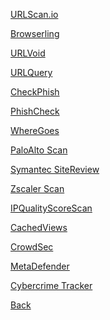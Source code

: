 [URLScan.io](https://urlscan.io)
<p id="hiddenTextURLScan"><p hidden>#reliable #private #sandbox</p></p>


[Browserling](https://browserling.com)
<p id="hiddenTextBrowserling"><p hidden>#interactive #sandbox #reliable</p></p>


[URLVoid](https://urlvoid.com)
<p id="hiddenTextURLVoid"><p hidden>#osint #reputation</p></p>


[URLQuery](https://urlquery.net)
<p id="hiddenTextUrlQuery"><p hidden>#sandbox</p></p>


[CheckPhish](https://checkphish.ai)
<p id="hiddenTextCheckPhish"><p hidden>#osint #reputation</p></p>


[PhishCheck](https://phishcheck.me)
<p id="hiddenTextPhishCheck"><p hidden>#sandbox #realiable #osint</p></p>


[WhereGoes](https://wheregoes.com)
<p id="hiddenTextwheregoes"><p hidden>#redirect</p></p>


[PaloAlto Scan](https://urlfiltering.paloaltonetworks.com)
<p id="hiddenTextPaloAlto"><p hidden>#reputation</p></p>


[Symantec SiteReview](https://sitereview.bluecoat.com)
<p id="hiddenTextSymantec"><p hidden>#reputation</p></p>


[Zscaler Scan](https://zulu.zscaler.com)
<p id="hiddenTextZscaler"><p hidden>#reputation</p></p>


[IPQualityScoreScan](https://ipqualityscore.com/threat-feeds/malicious-url-scanner)
<p id="hiddenTextIPQualityScore"><p hidden>#reputation</p></p>


[CachedViews](https://cachedviews.com)
<p id="hiddenTextCachedViews"><p hidden>#wayback #osint</p></p>


[CrowdSec](https://app.crowdsec.net/cti)
<p id="hiddenTextCrowdSec"><p hidden>#reputation</p></p>


[MetaDefender](https://metadefender.com/#!/scan-file)
<p id="hiddenTextMetadefender"><p hidden>#reputation</p></p>


[Cybercrime Tracker](https://cybercrime-tracker.net)
<p id="hiddenTextCybercrime"><p hidden>#IoC</p></p>





[Back](https://dolphinato.github.io/dolphinage/)
